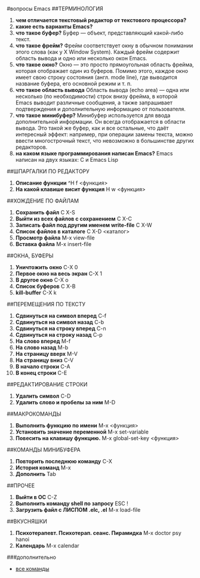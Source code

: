 #вопросы Emacs
##ТЕРМИНОЛОГИЯ
1. **чем отличается текстовый редактор от текстового процессора?**
2. **какие есть варианты Emacs?**
3. **что такое буфер?**
 Буфер — объект, представляющий какой-либо текст.
4. **что такое фрейм?**
 Фрейм соответствует окну в обычном понимании этого слова (как у X Window System). Каждый фрейм содержит область вывода и одно или несколько окон Emacs.
5. **что такое окно?**
 Окно — это просто прямоугольная область фрейма, которая отображает один из буферов. Помимо этого, каждое окно имеет свою строку состояния (англ. mode line), где выводится название буфера, его основной режим и т. п.
6. **что такое область вывода**
 Область вывода (echo area) — одна или несколько (по необходимости) строк внизу фрейма, в которой Emacs выводит различные сообщения, а также запрашивает подтверждения и дополнительную информацию от пользователя.
7. **что такое минибуфер?**
 Минибуфер используется для ввода дополнительной информации. Он всегда отображается в области вывода. Это такой же буфер, как и все остальные, что даёт интересный эффект: например, при операции замены текста, можно ввести многострочный текст, что невозможно в большинстве других редакторов.
8. **на каком языке программирования написан Emacs?**
 Emacs написан на двух языках: C и Emacs Lisp

##ШПАРГАЛКИ ПО РЕДАКТОРУ
1. **Описание функции**
 ^H f <функция>
2. **На какой клавише висит функция**
 H w <функция>

##ХОЖДЕНИЕ   ПО   ФАЙЛАМ
1. **Сохранить файл**
 C X-S
2. **Выйти из всех файлов с сохранением**
 C X-C
3. **Записать файл под другим именем write-file**
 C X-W
4. **Список файлов в каталоге**
 C X-D <каталог>
5. **Просмотр файла**
 M-x view-file
6. **Вставка файла**
 M-x insert-file

##ОКНА, БУФЕРЫ
1. **Уничтожить окно**
C-X 0
2. **Первое окно на весь экран**
C-X 1
3. **В другое окно**
C-X o
4. **Список буферов**
C X-B
5. **kill-buffer**
C-X k

##ПЕРЕМЕЩЕНИЯ   ПО   ТЕКСТУ
1. **Сдвинуться на символ вперед**
C-f
2. **Сдвинуться на символ назад**
C-b
3. **Сдвинуться на строку вперед**
C-n
4. **Сдвинуться на строку назад**
C-p
5. **На слово вперед**
M-f
6. **На слово назад**
M-b
7. **На страницу вверх**
M-V
8. **На страницу вниз**
C-V
9. **В начало строки**
C-A
10. **В конец строки**
C-E

##РЕДАКТИРОВАНИЕ СТРОКИ
1. **Удалить символ**
C-D
2. **Удалить слово и пробелы за ним**
M-D

##МАКРОКОМАНДЫ
1. **Выполнить функцию по имени**
M-x <функция>
2. **Установить значение переменной**
M-x set-variable
3. **Повесить на клавишу функцию.**
M-x global-set-key  <функция>

##КОМАНДЫ МИНИБУФЕРА
1. **Повторить последнюю команду**
C-X
2. **История команд**
M-x
3. **Дополнить**
Tab

##ПРОЧЕЕ
1. **Выйти в ОС**
C-Z
2. **Выполнить команду shell по запросу**
ESC !
3. **Загрузить файл с ЛИСПОМ  .elc, .el**
M-x load-file

##ВКУСНЯШКИ
1. **Психотерапевт. Психотерап. сеанс. Пирамидка**
M-x doctor psy hanoi
2. **Календарь**
M-x calendar

###дополнительно
- [все команды](http://lib.ru/unixhelp/emacs.txt)
